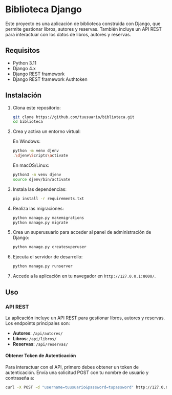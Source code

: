 # Biblioteca Django

Este proyecto es una aplicación de biblioteca construida con Django, que permite gestionar libros, autores y reservas. También incluye un API REST para interactuar con los datos de libros, autores y reservas.

## Requisitos

- Python 3.11
- Django 4.x
- Django REST framework
- Django REST framework Authtoken

## Instalación

1. Clona este repositorio:

    ```bash
    git clone https://github.com/tuusuario/biblioteca.git
    cd biblioteca
    ```

2. Crea y activa un entorno virtual:

    En Windows:
    ```bash
    python -m venv djenv
    .\djenv\Scripts\activate
    ```

    En macOS/Linux:
    ```bash
    python3 -m venv djenv
    source djenv/bin/activate
    ```

3. Instala las dependencias:

    ```bash
    pip install -r requirements.txt
    ```

4. Realiza las migraciones:

    ```bash
    python manage.py makemigrations
    python manage.py migrate
    ```

5. Crea un superusuario para acceder al panel de administración de Django:

    ```bash
    python manage.py createsuperuser
    ```

6. Ejecuta el servidor de desarrollo:

    ```bash
    python manage.py runserver
    ```

7. Accede a la aplicación en tu navegador en `http://127.0.0.1:8000/`.

## Uso

### API REST

La aplicación incluye un API REST para gestionar libros, autores y reservas. Los endpoints principales son:

- **Autores**: `/api/autores/`
- **Libros**: `/api/libros/`
- **Reservas**: `/api/reservas/`

#### Obtener Token de Autenticación

Para interactuar con el API, primero debes obtener un token de autenticación. Envía una solicitud POST con tu nombre de usuario y contraseña a:

```bash
curl -X POST -d "username=tuusuario&password=tupassword" http://127.0.0.1:8000/api-token-auth/
